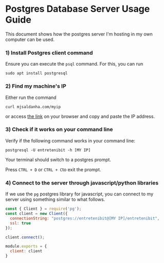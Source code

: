 Postgres Database Server Usage Guide
===

This document shows how the postgres server I'm hosting in my own computer can be used.

### 1) Install Postgres client command

Ensure you can execute the `psql` command. For this, you can run

	sudo apt install postgresql

### 2) Find my machine's IP

Either run the command

	curl mjsaldanha.com/myip

or access [the link](https://www.mjsaldanha.com/myip) on your browser and copy and paste the IP address.

### 3) Check if it works on your command line

Verify if the following command works in your command line:

	postgresql -U entretenibit -h [MY IP]

Your terminal should switch to a postgres prompt.

Press `CTRL + D` or `CTRL + C`to exit the prompt.

### 4) Connect to the server through javascript/python libraries

If we use the `pg` postgres library for javascript, you can connect to my server using something similar to what follows.

```javascript
const { Client } = require('pg');
const client = new Client({
  connectionString: "postgres://entretenibit@[MY IP]/entretenibit",
  ssl: true
});

client.connect();

module.exports = {
  client: client
}
```